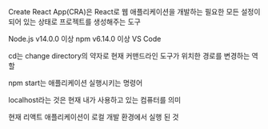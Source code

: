 Create React App(CRA)은 React로 웹 애플리케이션을 개발하는 필요한 모든 설정이 되어 있는 상태로 프로젝트를 생성해주는 도구

Node.js v14.0.0 이상
npm v6.14.0 이상
VS Code

cd는 change directory의 약자로 현재 커맨드라인 도구가 위치한 경로를 변경하는 역할

npm start는 애플리케이션 실행시키는 명령어

localhost라는 것은 현재 내가 사용하고 있는 컴퓨터를 의미

현재 리액트 애플리케이션이 로컬 개발 환경에서 실행 된 것